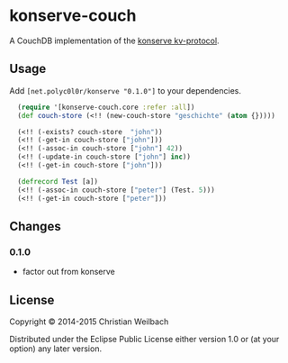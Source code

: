 # konserve-couch

A CouchDB implementation of the [konserve kv-protocol](https://github.com/ghubber/konserve).

## Usage

Add `[net.polyc0l0r/konserve "0.1.0"]` to your dependencies.

~~~clojure
  (require '[konserve-couch.core :refer :all])
  (def couch-store (<!! (new-couch-store "geschichte" (atom {}))))

  (<!! (-exists? couch-store  "john"))
  (<!! (-get-in couch-store ["john"]))
  (<!! (-assoc-in couch-store ["john"] 42))
  (<!! (-update-in couch-store ["john"] inc))
  (<!! (-get-in couch-store ["john"]))

  (defrecord Test [a])
  (<!! (-assoc-in couch-store ["peter"] (Test. 5)))
  (<!! (-get-in couch-store ["peter"]))
~~~

## Changes

### 0.1.0
- factor out from konserve

## License

Copyright © 2014-2015 Christian Weilbach

Distributed under the Eclipse Public License either version 1.0 or (at
your option) any later version.

